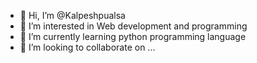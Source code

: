 - 👋 Hi, I’m @Kalpeshpualsa
- 👀 I’m interested in Web development and programming
- 🌱 I’m currently learning python programming language
- 💞️ I’m looking to collaborate on ...

<!---
Kalpeshpualsa/Kalpeshpualsa is a ✨ special ✨ repository because its `README.md` (this file) appears on your GitHub profile.
You can click the Preview link to take a look at your changes.
--->
